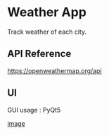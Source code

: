 
# Weather App

Track weather of each city.




## API Reference

  https://openweathermap.org/api


## UI

GUI usage : PyQt5

[image](https://github.com/user-attachments/assets/56bdacf7-e0ae-4686-ad0a-fcf459e8dc2a)


